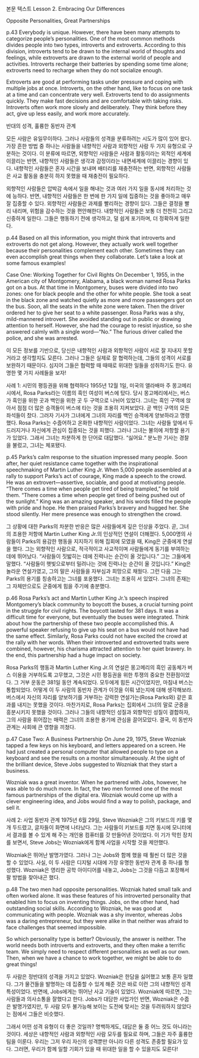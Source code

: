 
 본문 텍스트   Lesson 2. Embracing Our Differences  





 
Opposite Personalities, Great Partnerships

p.43
Everybody is unique. However, there have been many attempts to categorize people’s personalities. One of the most common methods divides people into two types, introverts and extroverts. According to this division, introverts tend to be drawn to the internal world of thoughts and feelings, while extroverts are drawn to the external world of people and activities. Introverts recharge their batteries by spending some time alone; extroverts need to recharge when they do not socialize enough. 

Extroverts are good at performing tasks under pressure and coping with multiple jobs at once. Introverts, on the other hand, like to focus on one task at a time and can concentrate very well. Extroverts tend to do assignments quickly. They make fast decisions and are comfortable with taking risks. Introverts often work more slowly and deliberately. They think before they act, give up less easily, and work more accurately.

반대의 성격, 훌륭한 동반자 관계

모든 사람은 유일무이하다. 그러나 사람들의 성격을 분류하려는 시도가 많이 있어 왔다. 가장 흔한 방법 중 하나는 사람들을 내향적인 사람과 외향적인 사람 두 가지 유형으로 구분하는 것이다. 이 분류에 따르면, 외향적인 사람들은 사람과 활동이라는 외적인 세계에 이끌리는 반면, 내향적인 사람들은 생각과 감정이라는 내면세계에 이끌리는 경향이 있다. 내향적인 사람들은 혼자 시간을 보내며 배터리를 재충전하는 반면, 외향적인 사람들은 사교 활동을 충분히 하지 못했을 때 재충전이 필요하다. 

외향적인 사람들은 압박감 속에서 일을 해내는 것과 여러 가지 일을 동시에 처리하는 것에 능하다. 반면, 내향적인 사람들은 한 번에 한 가지 일에 집중하는 것을 좋아하고 매우 잘 집중할 수 있다. 외향적인 사람들은 과제를 빨리하는 경향이 있다. 그들은 결정을 빨리 내리며, 위험을 감수하는 것을 편안해한다. 내향적인 사람들은 보통 더 천천히 그리고 신중하게 일한다. 그들은 행동하기 전에 생각하고, 덜 쉽게 포기하며, 더 정확하게 일한다.


p.44
Based on all this information, you might think that introverts and extroverts do not get along. However, they actually work well together because their personalities complement each other. Sometimes they can even accomplish great things when they collaborate. Let’s take a look at some famous examples!

Case One: Working Together for Civil Rights
On December 1, 1955, in the American city of Montgomery, Alabama, a black woman named Rosa Parks got on a bus. At that time in Montgomery, buses were divided into two zones: one for black people and the other for white people. She took a seat in the black zone and watched quietly as more and more passengers got on the bus. Soon, all the seats in the white zone were taken. Then the driver ordered her to give her seat to a white passenger. Rosa Parks was a shy, mild-mannered introvert. She avoided standing out in public or drawing attention to herself. However, she had the courage to resist injustice, so she answered calmly with a single word—“No.” The furious driver called the police, and she was arrested.

이 모든 정보를 기반으로, 당신은 내향적인 사람과 외향적인 사람이 서로 잘 지내지 못할 거라고 생각할지도 모른다. 그러나 그들은 실제로 잘 협력하는데, 그들의 성격이 서로를 보완하기 때문이다. 심지어 그들은 협력할 때 때때로 위대한 일들을 성취하기도 한다. 유명한 몇 가지 사례들을 보자!

사례 1: 시민의 평등권을 위해 협력하다
1955년 12월 1일, 미국의 앨라배마 주 몽고메리 시에서, Rosa Parks라는 이름의 흑인 여성이 버스에 탔다. 당시 몽고메리에서는, 버스가 흑인을 위한 곳과 백인을 위한 곳 두 구역으로 나뉘어 있었다. 그녀는 흑인 구역에 앉아서 점점 더 많은 승객들이 버스에 타는 것을 조용히 지켜보았다. 곧 백인 구역의 모든 좌석들이 찼다. 그러자 기사가 그녀에게 그녀의 자리를 백인 승객에게 양보하라고 명령했다. Rosa Parks는 수줍어하고 온화한 내향적인 사람이었다. 그녀는 사람들 앞에서 두드러지거나 자신에게 관심이 집중되는 것을 피했다. 그러나 그녀는 불의에 저항할 용기가 있었다. 그래서 그녀는 차분하게 한 단어로 대답했다. “싫어요.” 분노한 기사는 경찰을 불렀고, 그녀는 체포됐다.


p.45
Parks’s calm response to the situation impressed many people. Soon after, her quiet resistance came together with the inspirational speechmaking of Martin Luther King Jr. When 5,000 people assembled at a rally to support Parks’s act of courage, King made a speech to the crowd. He was an extrovert—assertive, sociable, and good at motivating people. “There comes a time when people get tired of being trampled,” he told them. “There comes a time when people get tired of being pushed out of the sunlight.” King was an amazing speaker, and his words filled the people with pride and hope. He then praised Parks’s bravery and hugged her. She stood silently. Her mere presence was enough to strengthen the crowd.

그 상황에 대한 Parks의 차분한 반응은 많은 사람들에게 깊은 인상을 주었다. 곧, 그녀의 조용한 저항에 Martin Luther King Jr.의 인상적인 연설이 더해졌다. 5,000명의 사람들이 Parks의 용감한 행동을 지지하기 위해 집회에 모였을 때, King은 군중에게 연설을 했다. 그는 외향적인 사람으로, 적극적이고 사교적이며 사람들에게 동기를 부여하는 데에 뛰어났다. “사람들이 짓밟히는 데에 진력나는 순간이 올 것입니다.” 그는 그들에게 말했다. “사람들이 햇빛으로부터 밀려나는 것에 진력나는 순간이 올 것입니다.” King은 놀라운 연설가였고, 그의 말은 사람들을 자부심과 희망으로 채웠다. 그런 다음 그는 Parks의 용기를 칭송하고는 그녀를 포옹했다. 그녀는 조용히 서 있었다. 그녀의 존재는 그 자체만으로도 군중에게 힘을 주기에 충분했다.


p.46
Rosa Parks’s act and Martin Luther King Jr.’s speech inspired Montgomery’s black community to boycott the buses, a crucial turning point in the struggle for civil rights. The boycott lasted for 381 days. It was a difficult time for everyone, but eventually the buses were integrated. Think about how the partnership of these two people accomplished this. A powerful speaker refusing to give up his seat on a bus would not have had the same effect. Similarly, Rosa Parks could not have excited the crowd at the rally with her words. When their introverted and extroverted traits were combined, however, his charisma attracted attention to her quiet bravery. In the end, this partnership had a huge impact on society.

Rosa Parks의 행동과 Martin Luther King Jr.의 연설은 몽고메리의 흑인 공동체가 버스 이용을 거부하도록 고무했고, 그것은 시민 평등권을 위한 투쟁의 중요한 전환점이었다. 그 거부 운동은 381일 동안 계속되었다. 모두에게 힘든 시간이었지만, 마침내 버스는 통합되었다. 어떻게 이 두 사람의 동반자 관계가 이것을 이뤄 냈는지에 대해 생각해보라. 버스에서 자신의 자리를 양보하기를 거부하는 강력한 연설가는(Rosa Parks와) 같은 효과를 내지는 못했을 것이다. 마찬가지로, Rosa Parks는 집회에서 그녀의 말로 군중을 흥분시키지 못했을 것이다. 그러나 그들의 내향적인 성질과 외향적인 성질이 결합하자, 그의 사람을 휘어잡는 매력은 그녀의 조용한 용기에 관심을 끌어모았다. 결국, 이 동반자 관계는 사회에 큰 영향을 끼쳤다.


p.47
Case Two: A Business Partnership
On June 29, 1975, Steve Wozniak tapped a few keys on his keyboard, and letters appeared on a screen. He had just created a personal computer that allowed people to type on a keyboard and see the results on a monitor simultaneously. At the sight of the brilliant device, Steve Jobs suggested to Wozniak that they start a business.

Wozniak was a great inventor. When he partnered with Jobs, however, he was able to do much more. In fact, the two men formed one of the most famous partnerships of the digital era. Wozniak would come up with a clever engineering idea, and Jobs would find a way to polish, package, and sell it.

사례 2: 사업 동반자 관계
1975년 6월 29일, Steve Wozniak은 그의 키보드의 키를 몇 개 두드렸고, 글자들이 화면에 나타났다. 그는 사람들이 키보드를 치면 동시에 모니터에서 결과를 볼 수 있게 해 주는 개인용 컴퓨터를 갓 만들어낸 것이었다. 이 기가 막힌 장치를 보면서, Steve Jobs는 Wozniak에게 함께 사업을 시작할 것을 제안했다.

Wozniak은 뛰어난 발명가였다. 그러나 그는 Jobs와 함께 했을 때 훨씬 더 많은 것을 할 수 있었다. 사실, 이 두 사람은 디지털 시대에 가장 유명한 동반자 관계 중 하나를 형성했다. Wozniak은 영리한 공학 아이디어를 내놓고, Jobs는 그것을 다듬고 포장해서 팔 방법을 찾아내곤 했다.


p.48
The two men had opposite personalities. Wozniak hated small talk and often worked alone. It was these features of his introverted personality that enabled him to focus on inventing things. Jobs, on the other hand, had outstanding social skills. According to Wozniak, he was good at communicating with people. Wozniak was a shy inventor, whereas Jobs was a daring entrepreneur, but they were alike in that neither was afraid to face challenges that seemed impossible.

So which personality type is better? Obviously, the answer is neither. The world needs both introverts and extroverts, and they often make a terrific team. We simply need to respect different personalities as well as our own. Then, when we have a chance to work together, we might be able to do great things!

두 사람은 정반대의 성격을 가지고 있었다. Wozniak은 한담을 싫어했고 보통 혼자 일했다. 그가 물건들을 발명하는 데 집중할 수 있게 해준 것은 바로 이런 그의 내향적인 성격 특성이었다. 반면에, Jobs에게는 뛰어난 사교 기술이 있었다. Wozniak에 따르면, 그는 사람들과 의사소통을 잘했다고 한다. Jobs가 대담한 사업가인 반면, Wozniak은 수줍은 발명가였지만, 두 사람 모두 불가능해 보이는 도전에 맞서는 것을 두려워하지 않았다는 점에서 그들은 비슷했다.

그래서 어떤 성격 유형이 더 좋은 것일까? 명백하게도, 대답은 둘 중 어느 것도 아니라는 것이다. 세상은 내향적인 사람과 외향적인 사람 모두를 필요로 하며, 그들은 자주 훌륭한 팀을 이룬다. 우리는 그저 우리 자신의 성격뿐만 아니라 다른 성격도 존중할 필요가 있다. 그러면, 우리가 함께 일할 기회가 있을 때 위대한 일을 할 수 있을지도 모른다!

